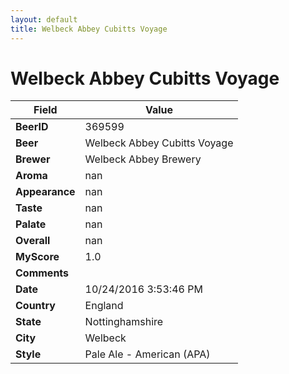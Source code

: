 ```yaml
---
layout: default
title: Welbeck Abbey Cubitts Voyage
---
```


# Welbeck Abbey Cubitts Voyage

| Field         | Value     |
|---------------|-----------|
| **BeerID** | 369599 |
| **Beer** | Welbeck Abbey Cubitts Voyage |
| **Brewer** | Welbeck Abbey Brewery |
| **Aroma** | nan |
| **Appearance** | nan |
| **Taste** | nan |
| **Palate** | nan |
| **Overall** | nan |
| **MyScore** | 1.0 |
| **Comments** |   |
| **Date** | 10/24/2016 3:53:46 PM |
| **Country** | England |
| **State** | Nottinghamshire |
| **City** | Welbeck |
| **Style** | Pale Ale - American (APA) |
